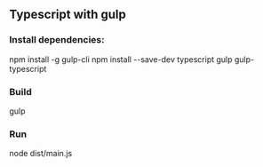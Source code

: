 ## Typescript with gulp

### Install dependencies:

npm install -g gulp-cli
npm install --save-dev typescript gulp gulp-typescript


### Build

gulp

### Run

node dist/main.js
